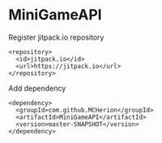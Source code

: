 # MiniGameAPI
 
Register jitpack.io repository
```
<repository>
  <id>jitpack.io</id>
  <url>https://jitpack.io</url>
</repository>
```
Add dependency
```
<dependency>
  <groupId>com.github.MCHerion</groupId>
  <artifactId>MiniGameAPI</artifactId>
  <version>master-SNAPSHOT</version>
</dependency>
```
